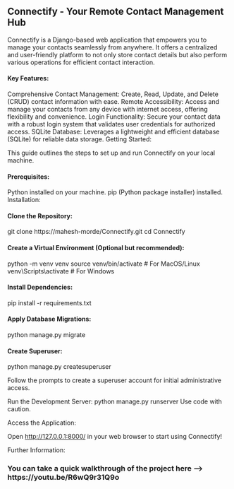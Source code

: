 <h2> Connectify - Your Remote Contact Management Hub </h2>

Connectify is a Django-based web application that empowers you to manage your contacts seamlessly from anywhere. It offers a centralized and user-friendly platform to not only store contact details but also perform various operations for efficient contact interaction.

<h4>Key Features:</h4>

Comprehensive Contact Management: Create, Read, Update, and Delete (CRUD) contact information with ease.
Remote Accessibility: Access and manage your contacts from any device with internet access, offering flexibility and convenience.
Login Functionality: Secure your contact data with a robust login system that validates user credentials for authorized access.
SQLite Database: Leverages a lightweight and efficient database (SQLite) for reliable data storage.
Getting Started:

This guide outlines the steps to set up and run Connectify on your local machine.

<h4>Prerequisites:</h4>

Python installed on your machine.
pip (Python package installer) installed.
Installation:

<h4>Clone the Repository:</h4>
git clone https://mahesh-morde/Connectify.git
cd Connectify

<h4>Create a Virtual Environment (Optional but recommended):</h4>
python -m venv venv
source venv/bin/activate  # For MacOS/Linux
venv\Scripts\activate     # For Windows

<h4>Install Dependencies:</h4>
pip install -r requirements.txt

<h4>Apply Database Migrations:</h4>
python manage.py migrate

<h4>Create Superuser:</h4>
python manage.py createsuperuser

Follow the prompts to create a superuser account for initial administrative access.

Run the Development Server:
python manage.py runserver
Use code with caution.

Access the Application:

Open http://127.0.0.1:8000/ in your web browser to start using Connectify!

Further Information:
<h3>You can take a quick walkthrough of the project here --> https://youtu.be/R6wQ9r31Q9o</h3>

